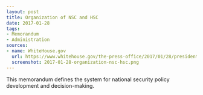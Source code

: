 ```yaml
---
layout: post
title: Organization of NSC and HSC
date: 2017-01-28
tags:
- Memorandum
- Administration
sources:
- name: WhiteHouse.gov
  url: https://www.whitehouse.gov/the-press-office/2017/01/28/presidential-memorandum-organization-national-security-council-and
  screenshot: 2017-01-28-organization-nsc-hsc.png
---
```

This memorandum defines the system for national security policy development and decision-making.